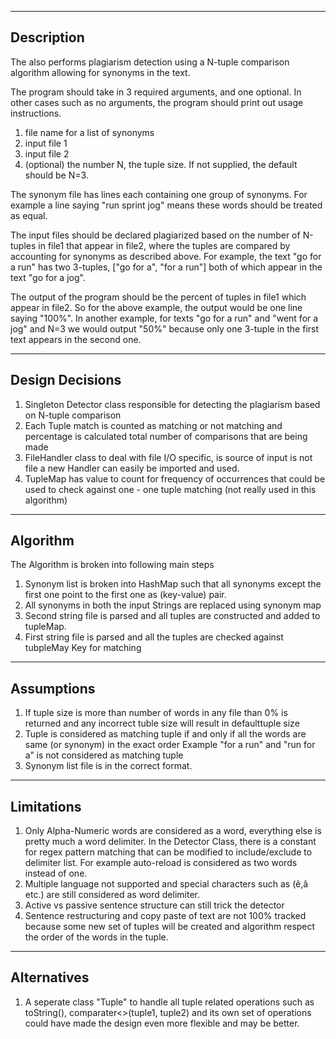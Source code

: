 ----------------------
Description
----------------------
The also performs plagiarism detection using a N-tuple comparison algorithm allowing for synonyms in the text.

The program should take in 3 required arguments, and one optional.  In other cases such as no arguments, the program should print out usage instructions.

1) file name for a list of synonyms
2) input file 1
3) input file 2
4) (optional) the number N, the tuple size.  If not supplied, the default should be N=3.

The synonym file has lines each containing one group of synonyms.  For example a line saying "run sprint jog" means these words should be treated as equal.

The input files should be declared plagiarized based on the number of N-tuples in file1 that appear in file2, where the tuples are compared by accounting for synonyms as described above.  For example, the text "go for a run" has two 3-tuples, ["go for a", "for a run"] both of which appear in the text "go for a jog".

The output of the program should be the percent of tuples in file1 which appear in file2.  So for the above example, the output would be one line saying "100%".  In another example, for texts "go for a run" and "went for a jog" and N=3 we would output "50%" because only one 3-tuple in the first text appears in the second one.

----------------
Design Decisions
-----------------
1. Singleton Detector class responsible for detecting the plagiarism based on N-tuple comparison
2. Each Tuple match is counted as matching or not matching and percentage is calculated total number of comparisons that are being made
3. FileHandler class to deal with file I/O specific, is source of input is not file a new Handler can easily be imported and used.
4. TupleMap has value to count for frequency of occurrences that could be used to check against one - one tuple matching (not
really used in this algorithm)

----------
Algorithm
----------
The Algorithm is broken into following main steps
1. Synonym list is broken into HashMap such that all synonyms except the first one point to the first one as (key-value) pair.
2. All synonyms in both the input Strings are replaced using synonym map
3. Second string file is parsed and all tuples are constructed and added to tupleMap.
4. First string file is parsed and all the tuples are checked against tubpleMay Key for matching

-----------
Assumptions
-----------
1. If tuple size is more than number of words in any file than 0% is returned and any incorrect tuble size will result in defaulttuple size
2. Tuple is considered as matching tuple if and only if all the words are same (or synonym) in the exact order
Example "for a run" and "run for a” is not considered as matching tuple
3. Synonym list file is in the correct format.

-----------
Limitations
-----------
1. Only Alpha-Numeric words are considered as a word, everything else is pretty much a word delimiter. In the Detector Class,
there is a constant for regex pattern matching that can be modified to include/exclude to delimiter list.
For example auto-reload is considered as two words instead of one.
2. Multiple language not supported and special characters such as (ê,â etc.) are still considered as word delimiter.
3. Active vs passive sentence structure can still trick the detector
4. Sentence restructuring and copy paste of text are not 100% tracked because some new set of tuples will be created and algorithm 
respect the order of the words in the tuple.

-------------
Alternatives
-------------
1. A seperate class "Tuple" to handle all tuple related operations such as toString(), comparater<>(tuple1, tuple2) and its own
set of operations could have made the design even more flexible and may be better.
